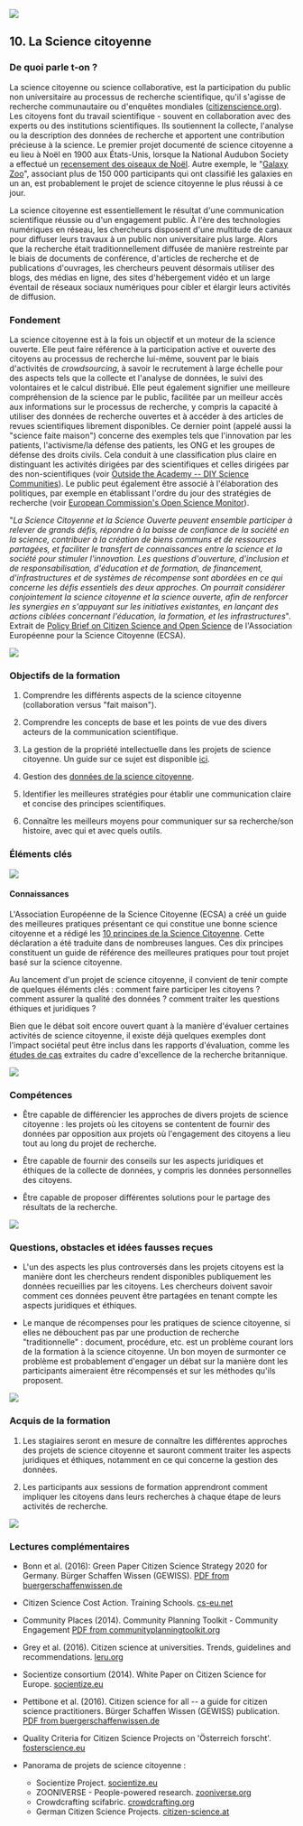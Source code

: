 ![](/Images/Icons/world.png)
## 10. La Science citoyenne 

### De quoi parle t-on ? 
La science citoyenne ou science collaborative, est la participation du public non universitaire au processus de recherche scientifique, qu'il s'agisse de recherche communautaire ou d'enquêtes mondiales ([citizenscience.org](https://www.citizenscience.org/)). Les citoyens font du travail scientifique - souvent en collaboration avec des experts ou des institutions scientifiques. Ils soutiennent la collecte, l'analyse ou la description des données de recherche et apportent une contribution précieuse à la science. Le premier projet documenté de science citoyenne a eu lieu à Noël en 1900 aux États-Unis, lorsque la National Audubon Society a effectué un [recensement des oiseaux de Noël](https://www.audubon.org/conservation/science/christmas-bird-count). Autre exemple, le "[Galaxy Zoo](https://www.zooniverse.org/projects/zookeeper/galaxy-zoo/)", associant plus de 150 000 participants qui ont classifié les galaxies en un an, est probablement le projet de science citoyenne le plus réussi à ce jour.

La science citoyenne est essentiellement le résultat d'une communication scientifique réussie ou d'un engagement public. À l'ère des technologies numériques en réseau, les chercheurs disposent d'une multitude de canaux pour diffuser leurs travaux à un public non universitaire plus large. Alors que la recherche était traditionnellement diffusée de manière restreinte par le biais de documents de conférence, d'articles de recherche et de publications d'ouvrages, les chercheurs peuvent désormais utiliser des blogs, des médias en ligne, des sites d'hébergement vidéo et un large éventail de réseaux sociaux numériques pour cibler et élargir leurs activités de diffusion.

### Fondement 

La science citoyenne est à la fois un objectif et un moteur de la science ouverte. Elle peut faire référence à la participation active et ouverte des citoyens au processus de recherche lui-même, souvent par le biais d'activités de *crowdsourcing*, à savoir le recrutement à large échelle pour des aspects tels que la collecte et l'analyse de données, le suivi des volontaires et le calcul distribué. Elle peut également signifier une meilleure compréhension de la science par le public, facilitée par un meilleur accès aux informations sur le processus de recherche, y compris la capacité à utiliser des données de recherche ouvertes et à accéder à des articles de revues scientifiques librement disponibles. Ce dernier point (appelé aussi la "science faite maison") concerne des exemples tels que l'innovation par les patients, l'activisme/la défense des patients, les ONG et les groupes de défense des droits civils. Cela conduit à une classification plus claire en distinguant les activités dirigées par des scientifiques et celles dirigées par des non-scientifiques (voir [Outside the Academy -- DIY Science Communities](https://speakerdeck.com/lu_cyp/outside-the-academy-diy-science-communities)). Le public peut également être associé à l'élaboration des politiques, par exemple en établissant l'ordre du jour des stratégies de recherche (voir [European Commission's Open Science Monitor](https://ec.europa.eu/research/openscience/index.cfm?pg=citizen&section=monitor)).

"_*La Science Citoyenne et la Science Ouverte peuvent ensemble participer à relever de grands défis, répondre à la baisse de confiance de la société en la science, contribuer à la création de biens communs et de ressources partagées, et faciliter le transfert de connaissances entre la science et la société pour stimuler l'innovation. Les questions d'ouverture, d'inclusion et de responsabilisation, d'éducation et de formation, de financement, d'infrastructures et de systèmes de récompense sont abordées en ce qui concerne les défis essentiels des deux approches. On pourrait considérer conjointement la science citoyenne et la science ouverte, afin de renforcer les synergies en s'appuyant sur les initiatives existantes, en lançant des actions ciblées concernant l'éducation, la* *formation, et les infrastructures*_". Extrait de [Policy Brief on Citizen Science and Open Science](https://www.ecsa.ngo/wp-content/uploads/2020/03/ditos-policybrief3-20180208-citizen_science_and_open_science_synergies_and_future_areas_of_work.pdf) de l'Association Européenne pour la Science Citoyenne (ECSA).

![](/Images/Icons/finish.png)

### Objectifs de la formation 

1.  Comprendre les différents aspects de la science citoyenne (collaboration versus "fait maison").

2.  Comprendre les concepts de base et les points de vue des divers acteurs de la communication scientifique.

3.  La gestion de la propriété intellectuelle dans les projets de science citoyenne. Un guide sur ce sujet est disponible [ici](https://www.wilsoncenter.org/publication/managing-intellectual-property-rights-citizen-science-guide-for-researchers-and-citizen).

4.  Gestion des [données de la science citoyenne](http://www.ukeof.org.uk/documents/DataAdviceNote2.pdf).

5.  Identifier les meilleures stratégies pour établir une communication claire et concise des principes scientifiques.

6.  Connaître les meilleurs moyens pour communiquer sur sa recherche/son histoire, avec qui et avec quels outils.

### Éléments clés 

![](/Images/Icons/brain.png)

#### Connaissances

L'Association Européenne de la Science Citoyenne (ECSA) a créé un guide des meilleures pratiques présentant ce qui constitue une bonne science citoyenne et a rédigé les [10 principes de la Science Citoyenne](https://www.ecsa.ngo/ecsa-guidelines-and-policies/#documents). Cette déclaration a été traduite dans de nombreuses langues. Ces dix principes constituent un guide de référence des meilleures pratiques pour tout projet basé sur la science citoyenne.

Au lancement d'un projet de science citoyenne, il convient de tenir compte de quelques éléments clés : comment faire participer les citoyens ? comment assurer la qualité des données ? comment traiter les questions éthiques et juridiques ?

Bien que le débat soit encore ouvert quant à la manière d'évaluer certaines activités de science citoyenne, il existe déjà quelques exemples dont l'impact sociétal peut être inclus dans les rapports d'évaluation, comme les [études de cas](http://impact.ref.ac.uk/CaseStudies/Results.aspx?val=%22Citizen+Science%22) extraites du cadre d'excellence de la recherche britannique.

![](/Images/Icons/gears.png)

### Compétences 

* Être capable de différencier les approches de divers projets de science citoyenne : les projets où les citoyens se contentent de fournir des données par opposition aux projets où l'engagement des citoyens a lieu tout au long du projet de recherche.

* Être capable de fournir des conseils sur les aspects juridiques et éthiques de la collecte de données, y compris les données personnelles des citoyens.

* Être capable de proposer différentes solutions pour le partage des résultats de la recherche.

![](/Images/Icons/questions.png)

### Questions, obstacles et idées fausses reçues 

* L'un des aspects les plus controversés dans les projets citoyens est la manière dont les chercheurs rendent disponibles publiquement les données recueillies par les citoyens. Les chercheurs doivent savoir comment ces données peuvent être partagées en tenant compte les aspects juridiques et éthiques.

* Le manque de récompenses pour les pratiques de science citoyenne, si elles ne débouchent pas par une production de recherche "traditionnelle" : document, procédure, etc. est un problème courant lors de la formation à la science citoyenne. Un bon moyen de surmonter ce problème est probablement d'engager un débat sur la manière dont les participants aimeraient être récompensés et sur les méthodes qu'ils proposent.

![](/Images/Icons/output.png)

### Acquis de la formation 

1.  Les stagiaires seront en mesure de connaître les différentes approches des projets de science citoyenne et sauront comment traiter les aspects juridiques et éthiques, notamment en ce qui concerne la gestion des données.

2.  Les participants aux sessions de formation apprendront comment impliquer les citoyens dans leurs recherches à chaque étape de leurs activités de recherche.

![](/Images/Icons/magnifying_glass.png)

### Lectures complémentaires 

* Bonn et al. (2016): Green Paper Citizen Science Strategy 2020 for Germany. Bürger Schaffen Wissen (GEWISS). [PDF from buergerschaffenwissen.de](http://www.buergerschaffenwissen.de/sites/default/files/grid/2017/11/21/gewiss_cs_strategy_englisch_0.pdf)


* Citizen Science Cost Action. Training Schools. [cs-eu.net](https://www.cs-eu.net/training-schools)


* Community Places (2014). Community Planning Toolkit - Community Engagement [PDF from communityplanningtoolkit.org](https://www.communityplanningtoolkit.org/sites/default/files/Engagement.pdf)


* Grey et al. (2016). Citizen science at universities. Trends, guidelines and recommendations. [leru.org](https://www.leru.org/publications/citizen-science-at-universities-trends-guidelines-and-recommendations)


* Socientize consortium (2014). White Paper on Citizen Science for Europe. [socientize.eu](http://www.socientize.eu/sites/default/files/white-paper_0.pdf)


* Pettibone et al. (2016). Citizen science for all -- a guide for citizen science practitioners. Bürger Schaffen Wissen (GEWISS) publication. [PDF from buergerschaffenwissen.de](http://www.buergerschaffenwissen.de/sites/default/files/grid/2017/11/20/handreichunga5_engl_web.pdf)


* Quality Criteria for Citizen Science Projects on 'Österreich forscht'. [fosterscience.eu](https://www.fosteropenscience.eu/content/quality-criteria-citizen-science-projects-osterreich-forscht)

* Panorama de projets de science citoyenne :
  * Socientize Project. [socientize.eu](http://socientize.eu/)
  * ZOONIVERSE - People-powered research. [zooniverse.org](https://www.zooniverse.org/projects)
  * Crowdcrafting scifabric. [crowdcrafting.org](https://crowdcrafting.org/)
  * German Citizen Science Projects. [citizen-science.at](https://www.citizen-science.at/)
